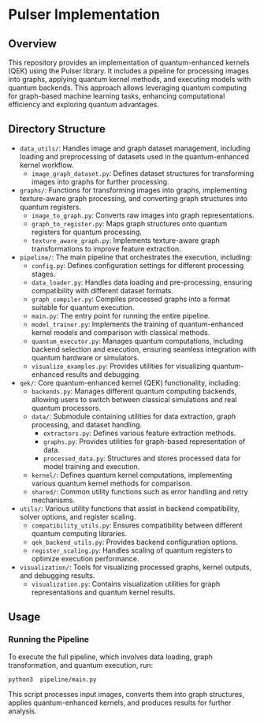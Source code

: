 # Pulser Implementation

## Overview
This repository provides an implementation of quantum-enhanced kernels (QEK) using the Pulser library. It includes a pipeline for processing images into graphs, applying quantum kernel methods, and executing models with quantum backends. This approach allows leveraging quantum computing for graph-based machine learning tasks, enhancing computational efficiency and exploring quantum advantages.

## Directory Structure

- `data_utils/`: Handles image and graph dataset management, including loading and preprocessing of datasets used in the quantum-enhanced kernel workflow.
  - `image_graph_dataset.py`: Defines dataset structures for transforming images into graphs for further processing.
- `graphs/`: Functions for transforming images into graphs, implementing texture-aware graph processing, and converting graph structures into quantum registers.
  - `image_to_graph.py`: Converts raw images into graph representations.
  - `graph_to_register.py`: Maps graph structures onto quantum registers for quantum processing.
  - `texture_aware_graph.py`: Implements texture-aware graph transformations to improve feature extraction.
- `pipeline/`: The main pipeline that orchestrates the execution, including:
  - `config.py`: Defines configuration settings for different processing stages.
  - `data_loader.py`: Handles data loading and pre-processing, ensuring compatibility with different dataset formats.
  - `graph_compiler.py`: Compiles processed graphs into a format suitable for quantum execution.
  - `main.py`: The entry point for running the entire pipeline.
  - `model_trainer.py`: Implements the training of quantum-enhanced kernel models and comparison with classical methods.
  - `quantum_executor.py`: Manages quantum computations, including backend selection and execution, ensuring seamless integration with quantum hardware or simulators.
  - `visualize_examples.py`: Provides utilities for visualizing quantum-enhanced results and debugging.
- `qek/`: Core quantum-enhanced kernel (QEK) functionality, including:
  - `backends.py`: Manages different quantum computing backends, allowing users to switch between classical simulations and real quantum processors.
  - `data/`: Submodule containing utilities for data extraction, graph processing, and dataset handling.
    - `extractors.py`: Defines various feature extraction methods.
    - `graphs.py`: Provides utilities for graph-based representation of data.
    - `processed_data.py`: Structures and stores processed data for model training and execution.
  - `kernel/`: Defines quantum kernel computations, implementing various quantum kernel methods for comparison.
  - `shared/`: Common utility functions such as error handling and retry mechanisms.
- `utils/`: Various utility functions that assist in backend compatibility, solver options, and register scaling.
  - `compatibility_utils.py`: Ensures compatibility between different quantum computing libraries.
  - `qek_backend_utils.py`: Provides backend configuration options.
  - `register_scaling.py`: Handles scaling of quantum registers to optimize execution performance.
- `visualization/`: Tools for visualizing processed graphs, kernel outputs, and debugging results.
  - `visualization.py`: Contains visualization utilities for graph representations and quantum kernel results.

## Usage

### Running the Pipeline
To execute the full pipeline, which involves data loading, graph transformation, and quantum execution, run:

```bash
python3  pipeline/main.py
```

This script processes input images, converts them into graph structures, applies quantum-enhanced kernels, and produces results for further analysis.
